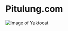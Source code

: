 # Pitulung.com
![Image of Yaktocat](https://github.com/andifila/web-pitulung.com/blob/master/display.png)
